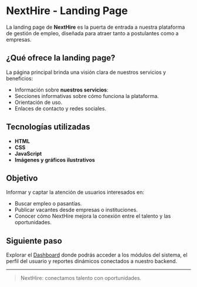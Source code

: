 # NextHire - Landing Page

La landing page de **NextHire** es la puerta de entrada a nuestra plataforma de gestión de empleo, diseñada para atraer tanto a postulantes como a empresas.

## ¿Qué ofrece la landing page?

La página principal brinda una visión clara de nuestros servicios y beneficios:

- Información sobre **nuestros servicios**: 
- Secciones informativas sobre cómo funciona la plataforma.
- Orientación de uso.
- Enlaces de contacto y redes sociales.

## Tecnologías utilizadas

- **HTML**
- **CSS**
- **JavaScript**
- **Imágenes y gráficos ilustrativos**

## Objetivo

Informar y captar la atención de usuarios interesados en:

- Buscar empleo o pasantías.
- Publicar vacantes desde empresas o instituciones.
- Conocer cómo NextHire mejora la conexión entre el talento y las oportunidades.

## Siguiente paso

Explorar el [Dashboard](#) donde podrás acceder a los módulos del sistema, el perfil del usuario y reportes dinámicos conectados a nuestro backend.

---

> NextHire: conectamos talento con oportunidades.

